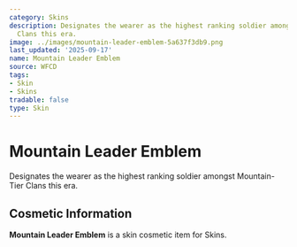 ```yaml
---
category: Skins
description: Designates the wearer as the highest ranking soldier amongst Mountain-Tier
  Clans this era.
image: ../images/mountain-leader-emblem-5a637f3db9.png
last_updated: '2025-09-17'
name: Mountain Leader Emblem
source: WFCD
tags:
- Skin
- Skins
tradable: false
type: Skin
---
```


# Mountain Leader Emblem

Designates the wearer as the highest ranking soldier amongst Mountain-Tier Clans this era.

## Cosmetic Information

**Mountain Leader Emblem** is a skin cosmetic item for Skins.

